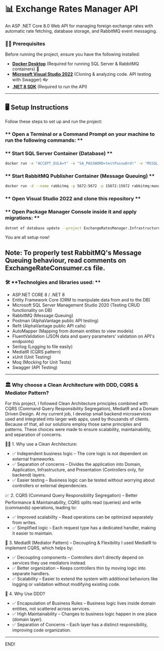 # 📊 Exchange Rates Manager API

An ASP .NET Core 8.0 Web API for managing foreign exchange rates with automatic rate fetching, database storage, and RabbitMQ event messaging.

### ✍🏻 **Prerequisites** 
Before running the project, ensure you have the following installed:
- **[Docker Desktop](https://www.docker.com/get-started/)** (Required for running SQL Server & RabbitMQ containers) 🐋
- **[Microsoft Visual Studio 2022](https://visualstudio.microsoft.com/vs/)** (Cloning & analyzing code. API testing with Swagger) 👓
- **[.NET 8 SDK](https://dotnet.microsoft.com/en-us/download/dotnet/8.0)** (Required to run the API)
---

## 🖥️ **Setup Instructions**
Follow these steps to set up and run the project:

### ** Open a Terminal or a Command Prompt on your machine to run the following commands: **

### ** Start SQL Server Container (Database) **
```sh
docker run -e "ACCEPT_EULA=Y" -e "SA_PASSWORD=testPassw0rd!" -e "MSSQL_PID=Express" -p 1433:1433 --name sqlserver -d mcr.microsoft.com/mssql/server:2019-latest
```

### ** Start RabbitMQ Publisher Container (Message Queuing) **
```sh
docker run -d --name rabbitmq -p 5672:5672 -p 15672:15672 rabbitmq:management
```

### ** Open Visual Studio 2022 and clone this repository **

### ** Open Package Manager Console inside it and apply migrations: **
```sh
dotnet ef database update --project ExchangeRatesManager.Infrastructure --startup-project ExchangeRatesManager.WebApi
```
You are all setup now!

Note: To properly test RabbitMQ's Message Queuing behaviour, read comments on ExchangeRateConsumer.cs file.
---

### 🛠️ **Technolgies and libraries used: **

- ASP.NET CORE 8 / .NET 8
- Entity Framework Core (ORM to manipulate data from and to the DB)
- Microsoft SQL Server Management Studio 2020 (Testing CRUD functionality on DB)
- RabbitMQ (Message Queuing)
- Postman (AlphaVantage public API testing)
- Refit (AlphaVantage public API calls)
- AutoMapper (Mapping from domain entities to view models)
- FluentValidation (JSON data and query parameters' validation on API's endpoints)
- Serilog (Logging to file easily)
- MediatR (CQRS pattern)
- xUnit (Unit Testing)
- Moq (Mocking for Unit Tests)
- Swagger (API Testing)
---

### 🏛️ Why choose a Clean Architecture with DDD, CQRS & Mediator Pattern? 

For this project, I followed Clean Architecture principles combined with CQRS (Command Query Responsibility Segregation), MediatR and a Domain Driven Design. At my current job, I develop small backend microservices used and integrated into larger web apps, used by thousands of clients. Because of that, all our solutions employ those same principles and patterns. These choices were made to ensure scalability, maintainability, and separation of concerns. 

🛀🏻 1. Why use a Clean Architecture:

- ✅ Independent business logic – The core logic is not dependent on external frameworks.
- ✅ Separation of concerns – Divides the application into Domain, Application, Infrastructure, and Presentation (Controllers only, for backend) layers.
- ✅ Easier testing – Business logic can be tested without worrying about controllers or external dependencies.

📈 2. CQRS (Command Query Responsibility Segregation) – Better Performance & Maintainability, 
CQRS splits read (queries) and write (commands) operations, leading to:

- ✅ Improved scalability – Read operations can be optimized separately from writes.
- ✅ Simplified logic – Each request type has a dedicated handler, making it easier to maintain.

📨 3. MediatR (Mediator Pattern) – Decoupling & Flexibility
I used MediatR to implement CQRS, which helps by:

- ✅ Decoupling components – Controllers don’t directly depend on services they use mediators instead.
- ✅ Better organization – Keeps controllers thin by moving logic into separate handlers.
- ✅ Scalability – Easier to extend the system with additional behaviors like logging or validation without modifying existing code.

🧱 4. Why Use DDD?

- ✅ Encapsulation of Business Rules – Business logic lives inside domain entities, not scattered across services.
- ✅ High Maintainability – Changes to business logic happen in one place (domain layer).
- ✅ Separation of Concerns – Each layer has a distinct responsibility, improving code organization.

---

END!
